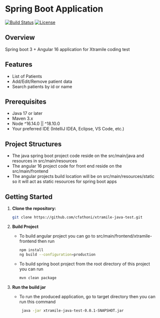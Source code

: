 # Spring Boot Application

[![Build Status](https://travis-ci.org/your-username/your-repository.svg?branch=main)](https://travis-ci.org/your-username/your-repository)
[![License](https://img.shields.io/badge/license-MIT-blue.svg)](LICENSE)

## Overview

Spring boot 3 + Angular 16 application for Xtramile coding test

## Features

- List of Patients
- Add/Edit/Remove patient data
- Search patients by id or name

## Prerequisites

- Java 17 or later
- Maven 3.x
- Node ^16.14.0 || ^18.10.0
- Your preferred IDE (IntelliJ IDEA, Eclipse, VS Code, etc.)

## Project Structures
- The java spring boot project code reside on the src/main/java and resources in src/main/resources
- The angular 16 project code for front end reside on the src/main/frontend
- The angular projects build location will be on src/main/resources/static so it will act as static resources for spring boot apps

## Getting Started

1. **Clone the repository:**

   ```bash
   git clone https://github.com/cfathoni/xtramile-java-test.git

2. **Build Project**
   * To build angular project you can go to src/main/frontend/xtramile-frontend then run
       ```bash
       npm install
       ng build --configuration=production
   * To build spring boot project from the root directory of this project you can run
       ```bash
       mvn clean package
3. **Run the build jar**
   * To run the produced application, go to target directory then you can run this command
      ```bash
       java -jar xtramile-java-test-0.0.1-SNAPSHOT.jar
   
